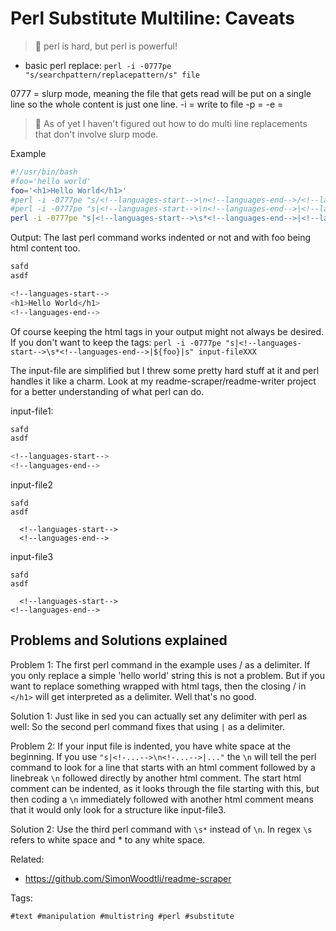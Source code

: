# Perl Substitute Multiline: Caveats

> 🧐 perl is hard, but perl is powerful!

* basic perl replace: `perl -i -0777pe "s/searchpattern/replacepattern/s" file`

0777 = slurp mode, meaning the file that gets read will be put on a single line so the whole content is just one line.
-i   = write to file
-p   =
-e   =

> 📝 As of yet I haven't figured out how to do multi line replacements that don't involve slurp mode.

Example
```bash
#!/usr/bin/bash
#foo='hello world'
foo='<h1>Hello World</h1>'
#perl -i -0777pe "s/<!--languages-start-->\n<!--languages-end-->/<!--languages-start-->\n${foo}\n<!--languages-end-->/s" input-fileXXX
#perl -i -0777pe "s|<!--languages-start-->\n<!--languages-end-->|<!--languages-start-->\n${foo}\n<!--languages-end-->|s" input-fileXXX
perl -i -0777pe "s|<!--languages-start-->\s*<!--languages-end-->|<!--languages-start-->\n${foo}\n<!--languages-end-->|s" input-fileXXX
```
 
Output: The last perl command works indented or not and with foo being html
content too.

```bash
safd
asdf

<!--languages-start-->
<h1>Hello World</h1>
<!--languages-end-->
```

Of course keeping the html tags in your output might not always be desired.
If you don't want to keep the tags:
`perl -i -0777pe "s|<!--languages-start-->\s*<!--languages-end-->|${foo}|s" input-fileXXX`

The input-file are simplified but I threw some pretty hard stuff at it and perl
handles it like a charm. Look at my readme-scraper/readme-writer project for
a better understanding of what perl can do.

input-file1:

```bash
safd
asdf

<!--languages-start-->
<!--languages-end-->
```

input-file2

```
safd
asdf

  <!--languages-start-->
  <!--languages-end-->
```

input-file3

```
safd
asdf

  <!--languages-start-->
<!--languages-end--> 
```

## Problems and Solutions explained

Problem 1: The first perl command in the example uses / as a delimiter. If you
only replace a simple 'hello world' string this is not a  problem. But if you
want to replace something wrapped with html tags, then the closing / in `</h1>`
will get interpreted as a delimiter. Well that's no good.

Solution 1: Just like in sed you can actually set any delimiter with perl as
well: So the second perl command fixes that using `|` as a delimiter.

Problem 2: If your input file is indented, you have white space at the
beginning. If you use `"s|<!-...-->\n<!-...-->|..."` the `\n` will tell the
perl command to look for a line that starts with an html comment followed by
a linebreak `\n` followed directly by another html comment. The start html
comment can be indented, as it looks through the file starting with this, but
then coding a `\n` immediately followed with another html comment means that it
would only look for a structure like input-file3. 

Solution 2: Use the third perl command with `\s*` instead of `\n`. In regex
`\s` refers to white space and * to any white space.

Related:

* <https://github.com/SimonWoodtli/readme-scraper>

Tags:

    #text #manipulation #multistring #perl #substitute
